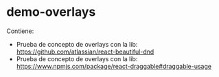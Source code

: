 # demo-overlays
Contiene:
* Prueba de concepto de overlays con la lib: https://github.com/atlassian/react-beautiful-dnd
* Prueba de concepto de overlays con la lib: https://www.npmjs.com/package/react-draggable#draggable-usage
